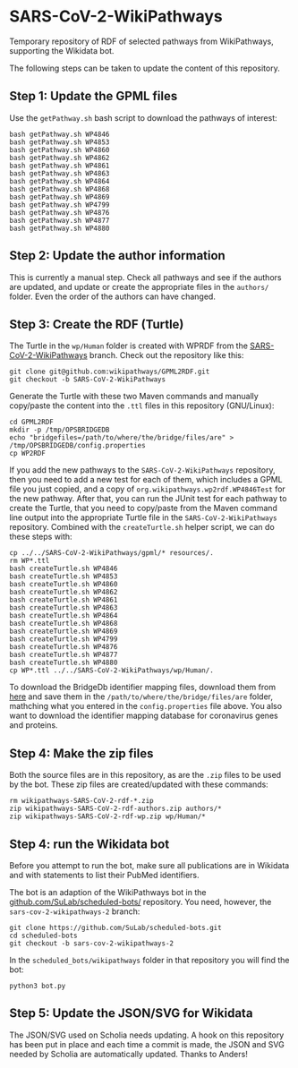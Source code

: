 # SARS-CoV-2-WikiPathways

Temporary repository of RDF of selected pathways from WikiPathways, supporting the Wikidata bot.

The following steps can be taken to update the content of this repository.

## Step 1: Update the GPML files

Use the `getPathway.sh` bash script to download the pathways of interest:

```shell
bash getPathway.sh WP4846
bash getPathway.sh WP4853
bash getPathway.sh WP4860
bash getPathway.sh WP4862
bash getPathway.sh WP4861
bash getPathway.sh WP4863
bash getPathway.sh WP4864
bash getPathway.sh WP4868
bash getPathway.sh WP4869
bash getPathway.sh WP4799
bash getPathway.sh WP4876
bash getPathway.sh WP4877
bash getPathway.sh WP4880
```

## Step 2: Update the author information

This is currently a manual step. Check all pathways and see if the authors are updated,
and update or create the appropriate files in the `authors/` folder. Even the order of
the authors can have changed.

## Step 3: Create the RDF (Turtle)

The Turtle in the `wp/Human` folder is created with WPRDF from the
[SARS-CoV-2-WikiPathways](https://github.com/wikipathways/GPML2RDF/tree/SARS-CoV-2-WikiPathways)
branch. Check out the repository like this:

```shell
git clone git@github.com:wikipathways/GPML2RDF.git
git checkout -b SARS-CoV-2-WikiPathways
```

Generate the Turtle with these two Maven commands and manually copy/paste the content
into the `.ttl` files in this repository (GNU/Linux):

```shell
cd GPML2RDF
mkdir -p /tmp/OPSBRIDGEDB
echo "bridgefiles=/path/to/where/the/bridge/files/are" > /tmp/OPSBRIDGEDB/config.properties
cp WP2RDF
```

If you add the new pathways to the `SARS-CoV-2-WikiPathways` repository, then you need to
add a new test for each of them, which includes a GPML file you just copied, and a
copy of `org.wikipathways.wp2rdf.WP4846Test` for the new pathway.
After that, you can run the JUnit test for each pathway to create the Turtle, that
you need to copy/paste from the Maven command line output into the appropriate
Turtle file in the `SARS-CoV-2-WikiPathways` repository. Combined with the `createTurtle.sh`
helper script, we can do these steps with:

```shell
cp ../../SARS-CoV-2-WikiPathways/gpml/* resources/.
rm WP*.ttl
bash createTurtle.sh WP4846
bash createTurtle.sh WP4853
bash createTurtle.sh WP4860
bash createTurtle.sh WP4862
bash createTurtle.sh WP4861
bash createTurtle.sh WP4863
bash createTurtle.sh WP4864
bash createTurtle.sh WP4868
bash createTurtle.sh WP4869
bash createTurtle.sh WP4799
bash createTurtle.sh WP4876
bash createTurtle.sh WP4877
bash createTurtle.sh WP4880
cp WP*.ttl ../../SARS-CoV-2-WikiPathways/wp/Human/.
```

To download the BridgeDb identifier mapping files, download them from
[here](https://bridgedb.github.io/data/gene_database/)
and save them in the `/path/to/where/the/bridge/files/are` folder, mathching what
you entered in the `config.properties` file above. You also want
to download the identifier mapping database for coronavirus
genes and proteins.

## Step 4: Make the zip files

Both the source files are in this repository, as are the `.zip` files to be used by the bot.
These zip files are created/updated with these commands:

```shell
rm wikipathways-SARS-CoV-2-rdf-*.zip
zip wikipathways-SARS-CoV-2-rdf-authors.zip authors/*
zip wikipathways-SARS-CoV-2-rdf-wp.zip wp/Human/*
```

## Step 4: run the Wikidata bot

Before you attempt to run the bot, make sure all publications are in Wikidata
and with statements to list their PubMed identifiers.

The bot is an adaption of the WikiPathways bot in the
[github.com/SuLab/scheduled-bots/](https://github.com/SuLab/scheduled-bots.git)
repository. You need, however, the `sars-cov-2-wikipathways-2`
branch:

```shell
git clone https://github.com/SuLab/scheduled-bots.git
cd scheduled-bots
git checkout -b sars-cov-2-wikipathways-2
```

In the `scheduled_bots/wikipathways` folder in that repository you
will find the bot:

```shell
python3 bot.py
```

## Step 5: Update the JSON/SVG for Wikidata

The JSON/SVG used on Scholia needs updating. A hook on this
repository has been put in place and each time a commit is made,
the JSON and SVG needed by Scholia are automatically updated.
Thanks to Anders!
